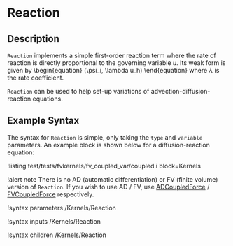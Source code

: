 # Reaction

## Description

`Reaction` implements a simple first-order reaction term where the rate of
reaction is directly proportional to the governing variable $u$. Its weak form
is given by
\begin{equation}
(\psi_i, \lambda u_h)
\end{equation}
where $\lambda$ is the rate coefficient.

`Reaction` can be used to help set-up variations of advection-diffusion-reaction
equations.

## Example Syntax

The syntax for `Reaction` is simple, only taking the `type` and `variable`
parameters. An example block is shown below for a diffusion-reaction equation:

!listing test/tests/fvkernels/fv_coupled_var/coupled.i block=Kernels

!alert note
There is no AD (automatic differentiation) or FV (finite volume) version of `Reaction`.
If you wish to use AD / FV, use [ADCoupledForce](/ADCoupledForce.md) /
[FVCoupledForce](/FVCoupledForce.md) respectively.

!syntax parameters /Kernels/Reaction

!syntax inputs /Kernels/Reaction

!syntax children /Kernels/Reaction
